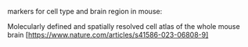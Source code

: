 markers for cell type and brain region in mouse: 

Molecularly defined and spatially resolved cell atlas of the whole mouse brain [https://www.nature.com/articles/s41586-023-06808-9]
